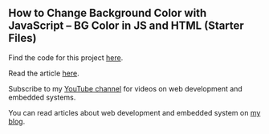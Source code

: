 ## How to Change Background Color with JavaScript – BG Color in JS and HTML (Starter Files)

Find the code for this project [here]().

Read the article [here]().

Subscribe to my [YouTube channel](https://www.youtube.com/@Ihechikara) for videos on web development and embedded systems.

You can read articles about web development and embedded system on [my blog](https://ihechikara.com/).